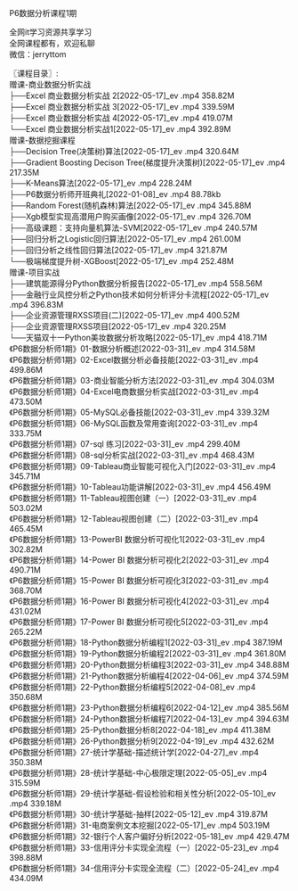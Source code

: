 P6数据分析课程1期

全网it学习资源共享学习<br>全网课程都有，欢迎私聊<br>微信：jerryttom<br>

〖课程目录〗:<br> 赠课-商业数据分析实战<br> ├──Excel 商业数据分析实战 2[2022-05-17]_ev .mp4 358.82M<br> ├──Excel 商业数据分析实战 3[2022-05-17]_ev .mp4 339.59M<br> ├──Excel 商业数据分析实战 4[2022-05-17]_ev .mp4 419.07M<br> └──Excel 商业数据分析实战1[2022-05-17]_ev .mp4 392.89M<br> 赠课-数据挖掘课程<br> ├──Decision Tree(决策树)算法[2022-05-17]_ev .mp4 320.64M<br> ├──Gradient Boosting Decison Tree(梯度提升决策树)[2022-05-17]_ev .mp4 217.35M<br> ├──K-Means算法[2022-05-17]_ev .mp4 228.24M<br> ├──P6数据分析师开班典礼[2022-01-08]_ev .mp4 88.78kb<br> ├──Random Forest(随机森林)算法[2022-05-17]_ev .mp4 345.88M<br> ├──Xgb模型实现高潜用户购买画像[2022-05-17]_ev .mp4 326.70M<br> ├──高级课题：支持向量机算法-SVM[2022-05-17]_ev .mp4 240.57M<br> ├──回归分析之Logistic回归算法[2022-05-17]_ev .mp4 261.00M<br> ├──回归分析之线性回归算法[2022-05-17]_ev .mp4 321.87M<br> └──极端梯度提升树-XGBoost[2022-05-17]_ev .mp4 252.48M<br> 赠课-项目实战<br> ├──建筑能源得分Python数据分析报告[2022-05-17]_ev .mp4 558.56M<br> ├──金融行业风控分析之Python技术如何分析评分卡流程[2022-05-17]_ev .mp4 396.83M<br> ├──企业资源管理RXSS项目(二)[2022-05-17]_ev .mp4 400.52M<br> ├──企业资源管理RXSS项目[2022-05-17]_ev .mp4 320.25M<br> └──天猫双十一Python美妆数据分析攻略[2022-05-17]_ev .mp4 418.71M<br> 《P6数据分析师1期》01-数据分析概述[2022-03-31]_ev .mp4 314.58M<br> 《P6数据分析师1期》02-Excel数据分析必备技能[2022-03-31]_ev .mp4 499.86M<br> 《P6数据分析师1期》03-商业智能分析方法[2022-03-31]_ev .mp4 304.03M<br> 《P6数据分析师1期》04-Excel电商数据分析实战[2022-03-31]_ev .mp4 473.50M<br> 《P6数据分析师1期》05-MySQL必备技能[2022-03-31]_ev .mp4 339.32M<br> 《P6数据分析师1期》06-MySQL函数及常用查询[2022-03-31]_ev .mp4 333.75M<br> 《P6数据分析师1期》07-sql 练习[2022-03-31]_ev .mp4 299.40M<br> 《P6数据分析师1期》08-sql分析实战[2022-03-31]_ev .mp4 468.43M<br> 《P6数据分析师1期》09-Tableau商业智能可视化入门[2022-03-31]_ev .mp4 345.71M<br> 《P6数据分析师1期》10-Tableau功能讲解[2022-03-31]_ev .mp4 456.49M<br> 《P6数据分析师1期》11-Tableau视图创建（一）[2022-03-31]_ev .mp4 503.02M<br> 《P6数据分析师1期》12-Tableau视图创建（二）[2022-03-31]_ev .mp4 465.45M<br> 《P6数据分析师1期》13-PowerBI 数据分析可视化1[2022-03-31]_ev .mp4 302.82M<br> 《P6数据分析师1期》14-Power BI 数据分析可视化2[2022-03-31]_ev .mp4 490.71M<br> 《P6数据分析师1期》15-Power BI 数据分析可视化3[2022-03-31]_ev .mp4 368.70M<br> 《P6数据分析师1期》16-Power BI 数据分析可视化4[2022-03-31]_ev .mp4 431.02M<br> 《P6数据分析师1期》17-Power BI 数据分析可视化5[2022-03-31]_ev .mp4 265.22M<br> 《P6数据分析师1期》18-Python数据分析编程1[2022-03-31]_ev .mp4 387.19M<br> 《P6数据分析师1期》19-Python数据分析编程2[2022-03-31]_ev .mp4 361.80M<br> 《P6数据分析师1期》20-Python数据分析编程3[2022-03-31]_ev .mp4 348.88M<br> 《P6数据分析师1期》21-Python数据分析编程4[2022-04-06]_ev .mp4 374.59M<br> 《P6数据分析师1期》22-Python数据分析编程5[2022-04-08]_ev .mp4 350.68M<br> 《P6数据分析师1期》23-Python数据分析编程6[2022-04-12]_ev .mp4 385.56M<br> 《P6数据分析师1期》24-Python数据分析编程7[2022-04-13]_ev .mp4 394.63M<br> 《P6数据分析师1期》25-Python数据分析8[2022-04-18]_ev .mp4 411.38M<br> 《P6数据分析师1期》26-Python数据分析9[2022-04-19]_ev .mp4 432.62M<br> 《P6数据分析师1期》27-统计学基础-描述统计学[2022-04-27]_ev .mp4 350.38M<br> 《P6数据分析师1期》28-统计学基础-中心极限定理[2022-05-05]_ev .mp4 315.59M<br> 《P6数据分析师1期》29-统计学基础-假设检验和相关性分析[2022-05-10]_ev .mp4 339.18M<br> 《P6数据分析师1期》30-统计学基础-抽样[2022-05-12]_ev .mp4 319.87M<br> 《P6数据分析师1期》31-电商案例文本挖掘[2022-05-17]_ev .mp4 503.19M<br> 《P6数据分析师1期》32-银行个人客户偏好分析[2022-05-18]_ev .mp4 429.47M<br> 《P6数据分析师1期》33-信用评分卡实现全流程（一）[2022-05-23]_ev .mp4 398.88M<br> 《P6数据分析师1期》34-信用评分卡实现全流程（二）[2022-05-24]_ev .mp4 434.09M